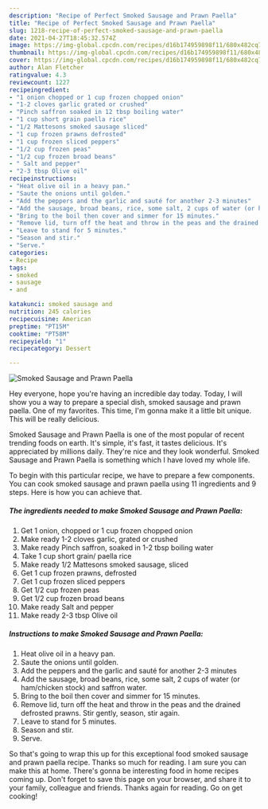 ```yaml
---
description: "Recipe of Perfect Smoked Sausage and Prawn Paella"
title: "Recipe of Perfect Smoked Sausage and Prawn Paella"
slug: 1218-recipe-of-perfect-smoked-sausage-and-prawn-paella
date: 2021-04-27T18:45:32.574Z
image: https://img-global.cpcdn.com/recipes/d16b174959898f11/680x482cq70/smoked-sausage-and-prawn-paella-recipe-main-photo.jpg
thumbnail: https://img-global.cpcdn.com/recipes/d16b174959898f11/680x482cq70/smoked-sausage-and-prawn-paella-recipe-main-photo.jpg
cover: https://img-global.cpcdn.com/recipes/d16b174959898f11/680x482cq70/smoked-sausage-and-prawn-paella-recipe-main-photo.jpg
author: Alan Fletcher
ratingvalue: 4.3
reviewcount: 1227
recipeingredient:
- "1 onion chopped or 1 cup frozen chopped onion"
- "1-2 cloves garlic grated or crushed"
- "Pinch saffron soaked in 12 tbsp boiling water"
- "1 cup short grain paella rice"
- "1/2 Mattesons smoked sausage sliced"
- "1 cup frozen prawns defrosted"
- "1 cup frozen sliced peppers"
- "1/2 cup frozen peas"
- "1/2 cup frozen broad beans"
- " Salt and pepper"
- "2-3 tbsp Olive oil"
recipeinstructions:
- "Heat olive oil in a heavy pan."
- "Saute the onions until golden."
- "Add the peppers and the garlic and sauté for another 2-3 minutes"
- "Add the sausage, broad beans, rice, some salt, 2 cups of water (or ham/chicken stock) and saffron water."
- "Bring to the boil then cover and simmer for 15 minutes."
- "Remove lid, turn off the heat and throw in the peas and the drained defrosted prawns. Stir gently, season, stir again."
- "Leave to stand for 5 minutes."
- "Season and stir."
- "Serve."
categories:
- Recipe
tags:
- smoked
- sausage
- and

katakunci: smoked sausage and 
nutrition: 245 calories
recipecuisine: American
preptime: "PT15M"
cooktime: "PT58M"
recipeyield: "1"
recipecategory: Dessert

---
```



![Smoked Sausage and Prawn Paella](https://img-global.cpcdn.com/recipes/d16b174959898f11/680x482cq70/smoked-sausage-and-prawn-paella-recipe-main-photo.jpg)

Hey everyone, hope you're having an incredible day today. Today, I will show you a way to prepare a special dish, smoked sausage and prawn paella. One of my favorites. This time, I'm gonna make it a little bit unique. This will be really delicious.

Smoked Sausage and Prawn Paella is one of the most popular of recent trending foods on earth. It's simple, it's fast, it tastes delicious. It's appreciated by millions daily. They're nice and they look wonderful. Smoked Sausage and Prawn Paella is something which I have loved my whole life.




To begin with this particular recipe, we have to prepare a few components. You can cook smoked sausage and prawn paella using 11 ingredients and 9 steps. Here is how you can achieve that.

<!--inarticleads1-->

##### The ingredients needed to make Smoked Sausage and Prawn Paella:

1. Get 1 onion, chopped or 1 cup frozen chopped onion
1. Make ready 1-2 cloves garlic, grated or crushed
1. Make ready Pinch saffron, soaked in 1-2 tbsp boiling water
1. Take 1 cup short grain/ paella rice
1. Make ready 1/2 Mattesons smoked sausage, sliced
1. Get 1 cup frozen prawns, defrosted
1. Get 1 cup frozen sliced peppers
1. Get 1/2 cup frozen peas
1. Get 1/2 cup frozen broad beans
1. Make ready  Salt and pepper
1. Make ready 2-3 tbsp Olive oil




<!--inarticleads2-->

##### Instructions to make Smoked Sausage and Prawn Paella:

1. Heat olive oil in a heavy pan.
1. Saute the onions until golden.
1. Add the peppers and the garlic and sauté for another 2-3 minutes
1. Add the sausage, broad beans, rice, some salt, 2 cups of water (or ham/chicken stock) and saffron water.
1. Bring to the boil then cover and simmer for 15 minutes.
1. Remove lid, turn off the heat and throw in the peas and the drained defrosted prawns. Stir gently, season, stir again.
1. Leave to stand for 5 minutes.
1. Season and stir.
1. Serve.




So that's going to wrap this up for this exceptional food smoked sausage and prawn paella recipe. Thanks so much for reading. I am sure you can make this at home. There's gonna be interesting food in home recipes coming up. Don't forget to save this page on your browser, and share it to your family, colleague and friends. Thanks again for reading. Go on get cooking!
